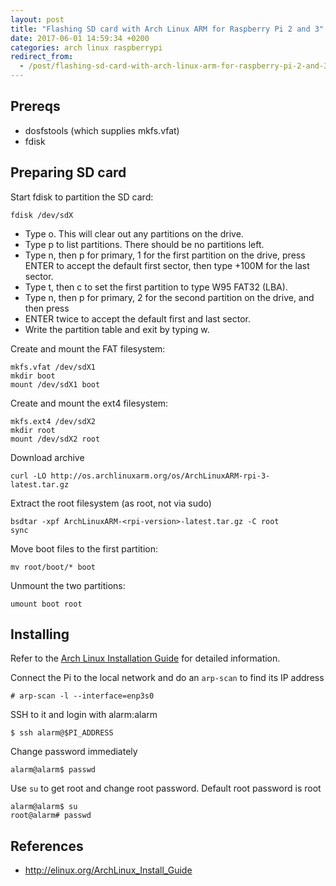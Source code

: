 ```yaml
---
layout: post
title: "Flashing SD card with Arch Linux ARM for Raspberry Pi 2 and 3"
date: 2017-06-01 14:59:34 +0200
categories: arch linux raspberrypi
redirect_from:
  - /post/flashing-sd-card-with-arch-linux-arm-for-raspberry-pi-2-and-3
---
```


## Prereqs
- dosfstools (which supplies mkfs.vfat)
- fdisk

## Preparing SD card

Start fdisk to partition the SD card:

    fdisk /dev/sdX

- Type o. This will clear out any partitions on the drive.
- Type p to list partitions. There should be no partitions left.
- Type n, then p for primary, 1 for the first partition on the drive, press ENTER to accept the default first sector, then type +100M for the last sector.
- Type t, then c to set the first partition to type W95 FAT32 (LBA).
- Type n, then p for primary, 2 for the second partition on the drive, and then press
- ENTER twice to accept the default first and last sector.
- Write the partition table and exit by typing w.

Create and mount the FAT filesystem:

    mkfs.vfat /dev/sdX1
    mkdir boot
    mount /dev/sdX1 boot

Create and mount the ext4 filesystem:

    mkfs.ext4 /dev/sdX2
    mkdir root 
    mount /dev/sdX2 root

Download archive

    curl -LO http://os.archlinuxarm.org/os/ArchLinuxARM-rpi-3-latest.tar.gz

Extract the root filesystem (as root, not via sudo)

    bsdtar -xpf ArchLinuxARM-<rpi-version>-latest.tar.gz -C root
    sync

Move boot files to the first partition:

    mv root/boot/* boot

Unmount the two partitions:

    umount boot root

## Installing

Refer to the [Arch Linux Installation Guide](https://wiki.archlinux.org/index.php/Installation_guide) for detailed information.

Connect the Pi to the local network and do an `arp-scan` to find its IP address

    # arp-scan -l --interface=enp3s0

SSH to it and login with alarm:alarm

    $ ssh alarm@$PI_ADDRESS

Change password immediately

    alarm@alarm$ passwd

Use `su` to get root and change root password. Default root password is root

    alarm@alarm$ su
    root@alarm# passwd

## References
- <http://elinux.org/ArchLinux_Install_Guide>